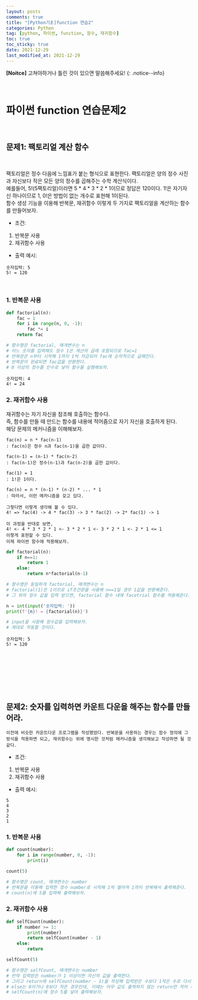 ```yaml
---
layout: posts
comments: true
title: "[Python기초]function 연습2"
categories: Python
tag: [python, 파이썬, function, 함수, 재귀함수]
toc: true
toc_sticky: true
date: 2021-12-29
last_modified_at: 2021-12-29
---
```


**[Noitce]** 고쳐야하거나 틀린 것이 있으면 말씀해주세요!
{: .notice--info}

<br>

# 파이썬 function 연습문제2




<br>

## 문제1: **팩토리얼 계산 함수**



<br>

팩토리얼은 정수 다음에 느낌표가 붙는 형식으로 표현한다. 팩토리얼은 양의 정수 사진과 자신보다 작은 모든 양의 정수를 곱해주는 수학 계산식이다.   
예를들어, 5!(5팩토리얼)이라면 5 * 4 * 3 * 2 * 1이므로 정답은 120이다. 1!은 자기자신 하나이므로 1, 0!은 방법이 없는 개수로 표현해 1이된다.  
함수 생성 기능을 이용해 반복문, 재귀함수 이렇게 두 가지로 팩토리얼을 계산하는 함수를 만들어보자.
<br>

- 조건:
1. 반복문 사용
2. 재귀함수 사용

- 출력 예시:
```
숫자입력: 5
5! = 120
```
<br>

### 1. 반복문 사용 

```python
def factorial(n):
    fac = 1
    for i in range(n, 0, -1):
        fac *= i
    return fac

# 함수명은 factorial, 매개변수는 n
# 어느 숫자를 입력해도 정수 1은 계산의 곱에 포함되므로 fac=1
# 반복문은 n부터 시작해 1까지 1씩 차감되어 fac에 순차적으로 곱해진다. 
# 반복문이 완료되면 fac값을 반환한다.
# 0 이상의 정수를 인수로 넣어 함수를 실행해보자.
```
```
숫자입력: 4
4! = 24
```

### 2. 재귀함수 사용

 재귀함수는 자기 자신을 참조해 호출하는 함수다.  
 즉, 함수를 만들 때 만드는 함수를 내용에 적어줌으로 자기 자신을 호출하게 된다.  
 해당 문제의 메커니즘을 이해해보자.

```
fac(n) = n * fac(n-1)
: fac(n)은 정수 n과 fac(n-1)을 곱한 값이다.

fac(n-1) = (n-1) * fac(n-2)
: fac(n-1)은 정수(n-1)과 fac(n-2)을 곱한 값이다.

fac(1) = 1
: 1!은 1이다.

fac(n) = n * (n-1) * (n-2) * ... * 1
: 따라서, 이런 메카니즘을 갖고 있다.

그렇다면 이렇게 생각해 볼 수 있다.
4! => fac(4) -> 4 * fac(3) -> 3 * fac(2) -> 2* fac(1) -> 1

이 과정을 반대로 보면,
4! <- 4 * 3 * 2 * 1 <- 3 * 2 * 1 <- 3 * 2 * 1 <- 2 * 1 <= 1
이렇게 표현할 수 있다.
이제 파이썬 함수에 적용해보자.
```

```python
def factorial(n):
    if n==1:
        return 1
    else:
        return n*factorial(n-1)

# 함수명은 동일하게 factorial, 매개변수는 n
# factorial(1)은 1이므로 if조건문을 사용해 n==1일 경우 1값을 반환해준다.
# 그 외의 정수 값을 입력 받으면, factorial 함수 내에 facotrial 함수를 적용해준다. 입력받은 정수 n과 factorial(n-1)을 반환받는다.
```

```python
n = int(input('숫자입력: '))
print(f'{n}! = {factorial(n)}')

# input을 사용해 정수값을 입력해보자.
# 제대로 작동할 것이다.
```

```
숫자입력: 5
5! = 120
```


<br>
<br>
<br>
<br>
<br>
<br>

## 문제2: **숫자를 입력하면 카운트 다운을 해주는 함수를 만들어라.**

```
이전에 비슷한 카운트다운 프로그램을 작성했었다. 반복문을 사용하는 경우는 함수 정의에 그 방식을 적용하면 되고, 재귀함수는 위에 명시한 것처럼 메커니즘을 생각해보고 작성하면 될 것 같다.
```

- 조건:
1. 반복문 사용
2. 재귀함수 사용

- 출력 예시:
```
5
4
3
2
1
```

### 1. 반복문 사용
```python
def count(number):
    for i in range(number, 0, -1):
        print(i)

count(5)

# 함수명은 count, 매개변수는 number
# 반복문을 이용해 입력한 정수 number로 시작해 1씩 떨어져 1까지 반복해서 출력해준다.
# count(n)에 5를 입력해 출력해보자.
```

### 2. 재귀함수 사용

```python
def selfCount(number):
    if number >= 1:
        print(number)
        return selfCount(number - 1)
    else:
        return

selfCount(5)

# 함수명은 selfCount, 매개변수는 number
# 만약 입력받은 number가 1 이상이면 자신의 값을 출력한다.
# 그리고 return에 selfCount(number - 1)을 작성해 입력받은 수보다 1적은 수로 다시 함수가 실행되게 한다.
# else는 0이거나 0보다 작은 경우인데, 이때는 아무 값도 출력하지 않는 return만 적어 계산이 끝나게 만든다.
# selfCount(n)에 정수 5를 넣어 출력해보자.
```